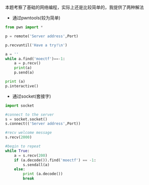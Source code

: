 本题考察了基础的网络编程，实际上还是比较简单的，我提供了两种解法

* 通过pwntools(较为简单)

```python
from pwn import *

p = remote('Server address',Port)

p.recvuntil('Have a try!\n')

a = ''
while a.find('moectf')==-1:
	a = p.recv()
	print(a)
	p.send(a)

print (a)
p.interactive()
```



* 通过socket(套接字)

```python
import socket

#connect to the server
s = socket.socket()
s.connect(('Server address',Port))

#recv welcome message
s.recv(2000)

#begin to repeat
while True:
    a = s.recv(200)
    if (a.decode()).find('moectf') == -1:
        s.sendall(a)
    else:
        print (a.decode())
        break
```

